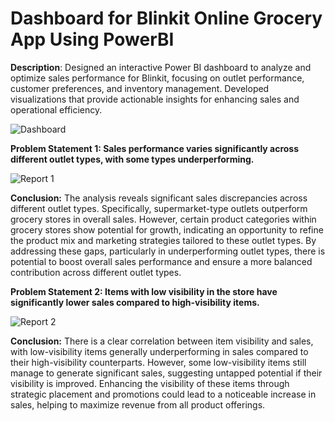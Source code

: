 # Dashboard for Blinkit Online Grocery App Using PowerBI

**Description**: Designed an interactive Power BI dashboard to analyze and optimize sales performance for Blinkit, focusing on outlet performance, customer preferences, and inventory management. Developed visualizations that provide actionable insights for enhancing sales and operational efficiency.


![Dashboard](https://github.com/user-attachments/assets/23321972-151a-44c1-b0c9-f031088501d1)

**Problem Statement 1: Sales performance varies significantly across different outlet types, with some types underperforming.**


![Report 1](https://github.com/user-attachments/assets/eb95a507-0389-4b29-96e6-f1e173aef5b5)


**Conclusion:**
The analysis reveals significant sales discrepancies across different outlet types. Specifically, supermarket-type outlets outperform grocery stores in overall sales. However, certain product categories within grocery stores show potential for growth, indicating an opportunity to refine the product mix and marketing strategies tailored to these outlet types. By addressing these gaps, particularly in underperforming outlet types, there is potential to boost overall sales performance and ensure a more balanced contribution across different outlet types.

**Problem Statement 2: Items with low visibility in the store have significantly lower sales compared to high-visibility items.**


![Report 2](https://github.com/user-attachments/assets/b1dc485c-8b55-4d4f-9b95-678690c90edf)


**Conclusion:**
There is a clear correlation between item visibility and sales, with low-visibility items generally underperforming in sales compared to their high-visibility counterparts. However, some low-visibility items still manage to generate significant sales, suggesting untapped potential if their visibility is improved. Enhancing the visibility of these items through strategic placement and promotions could lead to a noticeable increase in sales, helping to maximize revenue from all product offerings.
